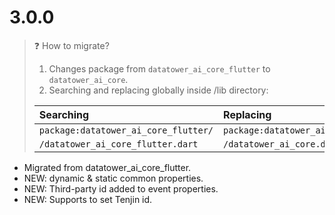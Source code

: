# 3.0.0

> &#x2753; How to migrate?
> 1. Changes package from `datatower_ai_core_flutter` to `datatower_ai_core`.
> 2. Searching and replacing globally inside /lib directory:
> 
> | Searching                            | Replacing                    |
> |:-------------------------------------|:-----------------------------|
> | `package:datatower_ai_core_flutter/` | `package:datatower_ai_core/` |
> | `/datatower_ai_core_flutter.dart`    | `/datatower_ai_core.dart`    |

* Migrated from datatower_ai_core_flutter.
* NEW: dynamic & static common properties.
* NEW: Third-party id added to event properties.
* NEW: Supports to set Tenjin id.